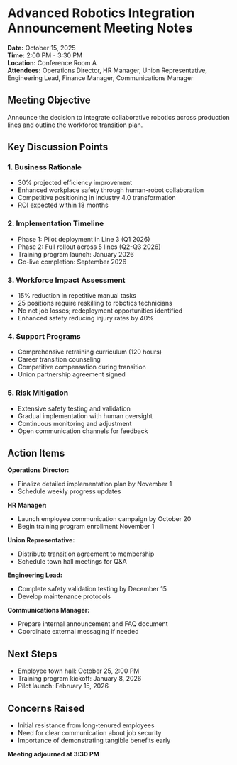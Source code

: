 # Advanced Robotics Integration Announcement Meeting Notes

**Date:** October 15, 2025  
**Time:** 2:00 PM - 3:30 PM  
**Location:** Conference Room A  
**Attendees:** Operations Director, HR Manager, Union Representative, Engineering Lead, Finance Manager, Communications Manager  

## Meeting Objective
Announce the decision to integrate collaborative robotics across production lines and outline the workforce transition plan.

## Key Discussion Points

### 1. Business Rationale
- 30% projected efficiency improvement
- Enhanced workplace safety through human-robot collaboration
- Competitive positioning in Industry 4.0 transformation
- ROI expected within 18 months

### 2. Implementation Timeline
- Phase 1: Pilot deployment in Line 3 (Q1 2026)
- Phase 2: Full rollout across 5 lines (Q2-Q3 2026)
- Training program launch: January 2026
- Go-live completion: September 2026

### 3. Workforce Impact Assessment
- 15% reduction in repetitive manual tasks
- 25 positions require reskilling to robotics technicians
- No net job losses; redeployment opportunities identified
- Enhanced safety reducing injury rates by 40%

### 4. Support Programs
- Comprehensive retraining curriculum (120 hours)
- Career transition counseling
- Competitive compensation during transition
- Union partnership agreement signed

### 5. Risk Mitigation
- Extensive safety testing and validation
- Gradual implementation with human oversight
- Continuous monitoring and adjustment
- Open communication channels for feedback

## Action Items

**Operations Director:**
- Finalize detailed implementation plan by November 1
- Schedule weekly progress updates

**HR Manager:**
- Launch employee communication campaign by October 20
- Begin training program enrollment November 1

**Union Representative:**
- Distribute transition agreement to membership
- Schedule town hall meetings for Q&A

**Engineering Lead:**
- Complete safety validation testing by December 15
- Develop maintenance protocols

**Communications Manager:**
- Prepare internal announcement and FAQ document
- Coordinate external messaging if needed

## Next Steps
- Employee town hall: October 25, 2:00 PM
- Training program kickoff: January 8, 2026
- Pilot launch: February 15, 2026

## Concerns Raised
- Initial resistance from long-tenured employees
- Need for clear communication about job security
- Importance of demonstrating tangible benefits early

**Meeting adjourned at 3:30 PM**